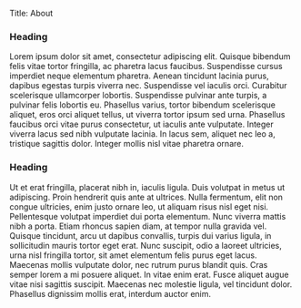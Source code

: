 Title: About

### Heading
Lorem ipsum dolor sit amet, consectetur adipiscing elit. Quisque bibendum felis vitae tortor fringilla, ac pharetra lacus faucibus. Suspendisse cursus imperdiet neque elementum pharetra. Aenean tincidunt lacinia purus, dapibus egestas turpis viverra nec. Suspendisse vel iaculis orci. Curabitur scelerisque ullamcorper lobortis. Suspendisse pulvinar ante turpis, a pulvinar felis lobortis eu. Phasellus varius, tortor bibendum scelerisque aliquet, eros orci aliquet tellus, ut viverra tortor ipsum sed urna. Phasellus faucibus orci vitae purus consectetur, ut iaculis ante vulputate. Integer viverra lacus sed nibh vulputate lacinia. In lacus sem, aliquet nec leo a, tristique sagittis dolor. Integer mollis nisl vitae pharetra ornare.

### Heading
Ut et erat fringilla, placerat nibh in, iaculis ligula. Duis volutpat in metus ut adipiscing. Proin hendrerit quis ante at ultrices. Nulla fermentum, elit non congue ultricies, enim justo ornare leo, ut aliquam risus nisl eget nisi. Pellentesque volutpat imperdiet dui porta elementum. Nunc viverra mattis nibh a porta. Etiam rhoncus sapien diam, at tempor nulla gravida vel. Quisque tincidunt, arcu ut dapibus convallis, turpis dui varius ligula, in sollicitudin mauris tortor eget erat. Nunc suscipit, odio a laoreet ultricies, urna nisl fringilla tortor, sit amet elementum felis purus eget lacus. Maecenas mollis vulputate dolor, nec rutrum purus blandit quis. Cras semper lorem a mi posuere aliquet. In vitae enim erat. Fusce aliquet augue vitae nisi sagittis suscipit. Maecenas nec molestie ligula, vel tincidunt dolor. Phasellus dignissim mollis erat, interdum auctor enim.
